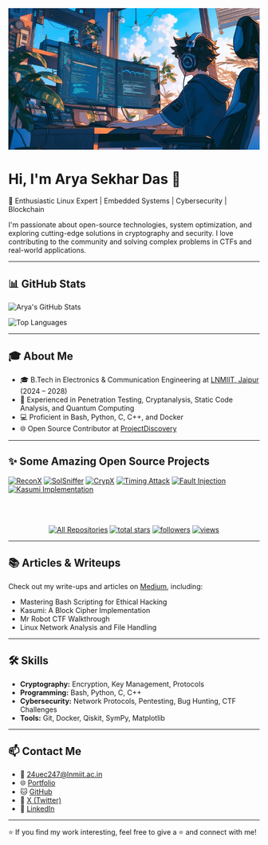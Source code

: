 <img src="_.jpeg" width="100%" height="25%"/>

# Hi, I'm Arya Sekhar Das 👋

🚀 Enthusiastic Linux Expert | Embedded Systems | Cybersecurity | Blockchain

I'm passionate about open-source technologies, system optimization, and exploring cutting-edge solutions in cryptography and security. I love contributing to the community and solving complex problems in CTFs and real-world applications.

---

## 📊 GitHub Stats

![Arya's GitHub Stats](https://github-readme-stats.vercel.app/api?username=intelligent-ears&show_icons=true&theme=radical)

![Top Languages](https://github-readme-stats.vercel.app/api/top-langs/?username=intelligent-ears&layout=compact&theme=radical)

---

## 🎓 About Me

- 🎓 B.Tech in Electronics & Communication Engineering at [LNMIIT, Jaipur](https://www.lnmiit.ac.in) (2024 – 2028)
- 🔧 Experienced in Penetration Testing, Cryptanalysis, Static Code Analysis, and Quantum Computing
- 💻 Proficient in Bash, Python, C, C++, and Docker
- 🌐 Open Source Contributor at [ProjectDiscovery](https://projectdiscovery.io)

---

## ✨ Some Amazing Open Source Projects

<p align="left">
  <a href="https://github.com/intelligent-ears/ReconX"><img width="32%" src="https://denvercoder1-github-readme-stats.vercel.app/api/pin/?username=intelligent-ears&repo=ReconX&theme=react&bg_color=1F222E&title_color=d93d8d&icon_color=3996fa&hide_border=true&show_icons=true" alt="ReconX"></a>
  <a href="https://github.com/intelligent-ears/SolSniffer"><img width="32%" src="https://denvercoder1-github-readme-stats.vercel.app/api/pin/?username=intelligent-ears&repo=SolSniffer&theme=react&bg_color=1F222E&title_color=d93d8d&icon_color=3996fa&hide_border=true&show_icons=true" alt="SolSniffer"></a>
  <a href="https://crypx0.streamlit.app/"><img width="32%" src="https://denvercoder1-github-readme-stats.vercel.app/api/pin/?username=intelligent-ears&repo=crypx&theme=react&bg_color=1F222E&title_color=d93d8d&icon_color=3996fa&hide_border=true&show_icons=true" alt="CrypX"></a>
  <a href="https://github.com/intelligent-ears/esp32_timing-attack_simulation"><img width="32%" src="https://denvercoder1-github-readme-stats.vercel.app/api/pin/?username=intelligent-ears&repo=esp32_timing-attack_simulation&theme=react&bg_color=1F222E&title_color=d93d8d&icon_color=3996fa&hide_border=true&show_icons=true" alt="Timing Attack"></a>
  <a href="https://github.com/intelligent-ears/fault_injection_attack_simulation"><img width="32%" src="https://denvercoder1-github-readme-stats.vercel.app/api/pin/?username=intelligent-ears&repo=fault_injection_attack_simulation&theme=react&bg_color=1F222E&title_color=d93d8d&icon_color=3996fa&hide_border=true&show_icons=true" alt="Fault Injection"></a>
  <a href="https://github.com/intelligent-ears/kasumi_implementation"><img width="32%" src="https://denvercoder1-github-readme-stats.vercel.app/api/pin/?username=intelligent-ears&repo=kasumi_implementation&theme=react&bg_color=1F222E&title_color=d93d8d&icon_color=3996fa&hide_border=true&show_icons=true" alt="Kasumi Implementation"></a>
</p>

<p align="center" style="margin-top: 4rem">
  <a href="https://github.com/intelligent-ears?tab=repositories&sort=stargazers"><img alt="All Repositories" title="All Repositories" src="https://custom-icon-badges.herokuapp.com/badge/-All%20Repos-2962FF?style=for-the-badge&logoColor=white&logo=repo"/></a>
  <a href="https://github.com/intelligent-ears?tab=repositories&sort=stargazers">
    <img alt="total stars" title="Total stars on GitHub" src="https://custom-icon-badges.herokuapp.com/badge/dynamic/json?logo=star&host=formatted-dynamic-badges.herokuapp.com&formatter=metric&style=for-the-badge&color=55960c&labelColor=488207&label=stars&query=%24.stars&url=https%3A%2F%2Fapi.github-star-counter.workers.dev%2Fuser%2Fintelligent-ears"/></a>
  <a href="https://github.com/intelligent-ears?tab=followers">
    <img alt="followers" title="Follow me on Github" src="https://custom-icon-badges.herokuapp.com/github/followers/intelligent-ears?color=236ad3&labelColor=1155ba&style=for-the-badge&logo=person-add&label=Follow&logoColor=white"/></a>
  <a href="https://github.com/intelligent-ears">
    <img alt="views" title="GitHub profile views" src="https://komarev.com/ghpvc/?username=intelligent-ears&style=for-the-badge"/></a>
</p>


---

## 📚 Articles & Writeups

Check out my write-ups and articles on [Medium](https://medium.com/@24UEC247), including:

- Mastering Bash Scripting for Ethical Hacking  
- Kasumi: A Block Cipher Implementation  
- Mr Robot CTF Walkthrough  
- Linux Network Analysis and File Handling  

---

## 🛠 Skills

- **Cryptography:** Encryption, Key Management, Protocols  
- **Programming:** Bash, Python, C, C++  
- **Cybersecurity:** Network Protocols, Pentesting, Bug Hunting, CTF Challenges  
- **Tools:** Git, Docker, Qiskit, SymPy, Matplotlib  

---

## 📫 Contact Me

- 📧 24uec247@lnmiit.ac.in  
- 🌐 [Portfolio](https://portfolio-omega-sable-23.vercel.app/)  
- 🐱 [GitHub](https://github.com/intelligent-ears)  
- 💬 [X (Twitter)](https://x.com/intel_ears)  
- 🔗 [LinkedIn](https://linkedin.com/in/intelligentears)

---

⭐️ If you find my work interesting, feel free to give a ⭐ and connect with me!
